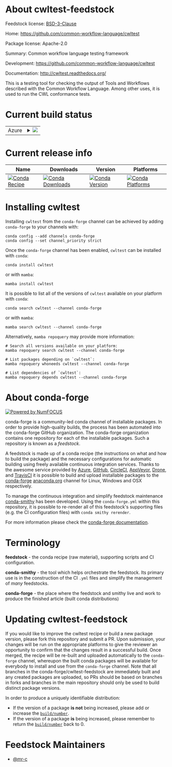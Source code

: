 About cwltest-feedstock
=======================

Feedstock license: [BSD-3-Clause](https://github.com/conda-forge/cwltest-feedstock/blob/main/LICENSE.txt)

Home: https://github.com/common-workflow-language/cwltest

Package license: Apache-2.0

Summary: Common workflow language testing framework

Development: https://github.com/common-workflow-language/cwltest

Documentation: http://cwltest.readthedocs.org/

This is a testing tool for checking the output of Tools and Workflows described
with the Common Workflow Language.  Among other uses, it is used to run the CWL
conformance tests.


Current build status
====================


<table>
    
  <tr>
    <td>Azure</td>
    <td>
      <details>
        <summary>
          <a href="https://dev.azure.com/conda-forge/feedstock-builds/_build/latest?definitionId=19608&branchName=main">
            <img src="https://dev.azure.com/conda-forge/feedstock-builds/_apis/build/status/cwltest-feedstock?branchName=main">
          </a>
        </summary>
        <table>
          <thead><tr><th>Variant</th><th>Status</th></tr></thead>
          <tbody><tr>
              <td>linux_64_python3.10.____cpython</td>
              <td>
                <a href="https://dev.azure.com/conda-forge/feedstock-builds/_build/latest?definitionId=19608&branchName=main">
                  <img src="https://dev.azure.com/conda-forge/feedstock-builds/_apis/build/status/cwltest-feedstock?branchName=main&jobName=linux&configuration=linux%20linux_64_python3.10.____cpython" alt="variant">
                </a>
              </td>
            </tr><tr>
              <td>linux_64_python3.11.____cpython</td>
              <td>
                <a href="https://dev.azure.com/conda-forge/feedstock-builds/_build/latest?definitionId=19608&branchName=main">
                  <img src="https://dev.azure.com/conda-forge/feedstock-builds/_apis/build/status/cwltest-feedstock?branchName=main&jobName=linux&configuration=linux%20linux_64_python3.11.____cpython" alt="variant">
                </a>
              </td>
            </tr><tr>
              <td>linux_64_python3.12.____cpython</td>
              <td>
                <a href="https://dev.azure.com/conda-forge/feedstock-builds/_build/latest?definitionId=19608&branchName=main">
                  <img src="https://dev.azure.com/conda-forge/feedstock-builds/_apis/build/status/cwltest-feedstock?branchName=main&jobName=linux&configuration=linux%20linux_64_python3.12.____cpython" alt="variant">
                </a>
              </td>
            </tr><tr>
              <td>linux_64_python3.8.____cpython</td>
              <td>
                <a href="https://dev.azure.com/conda-forge/feedstock-builds/_build/latest?definitionId=19608&branchName=main">
                  <img src="https://dev.azure.com/conda-forge/feedstock-builds/_apis/build/status/cwltest-feedstock?branchName=main&jobName=linux&configuration=linux%20linux_64_python3.8.____cpython" alt="variant">
                </a>
              </td>
            </tr><tr>
              <td>linux_64_python3.9.____cpython</td>
              <td>
                <a href="https://dev.azure.com/conda-forge/feedstock-builds/_build/latest?definitionId=19608&branchName=main">
                  <img src="https://dev.azure.com/conda-forge/feedstock-builds/_apis/build/status/cwltest-feedstock?branchName=main&jobName=linux&configuration=linux%20linux_64_python3.9.____cpython" alt="variant">
                </a>
              </td>
            </tr><tr>
              <td>osx_64_python3.10.____cpython</td>
              <td>
                <a href="https://dev.azure.com/conda-forge/feedstock-builds/_build/latest?definitionId=19608&branchName=main">
                  <img src="https://dev.azure.com/conda-forge/feedstock-builds/_apis/build/status/cwltest-feedstock?branchName=main&jobName=osx&configuration=osx%20osx_64_python3.10.____cpython" alt="variant">
                </a>
              </td>
            </tr><tr>
              <td>osx_64_python3.11.____cpython</td>
              <td>
                <a href="https://dev.azure.com/conda-forge/feedstock-builds/_build/latest?definitionId=19608&branchName=main">
                  <img src="https://dev.azure.com/conda-forge/feedstock-builds/_apis/build/status/cwltest-feedstock?branchName=main&jobName=osx&configuration=osx%20osx_64_python3.11.____cpython" alt="variant">
                </a>
              </td>
            </tr><tr>
              <td>osx_64_python3.12.____cpython</td>
              <td>
                <a href="https://dev.azure.com/conda-forge/feedstock-builds/_build/latest?definitionId=19608&branchName=main">
                  <img src="https://dev.azure.com/conda-forge/feedstock-builds/_apis/build/status/cwltest-feedstock?branchName=main&jobName=osx&configuration=osx%20osx_64_python3.12.____cpython" alt="variant">
                </a>
              </td>
            </tr><tr>
              <td>osx_64_python3.8.____cpython</td>
              <td>
                <a href="https://dev.azure.com/conda-forge/feedstock-builds/_build/latest?definitionId=19608&branchName=main">
                  <img src="https://dev.azure.com/conda-forge/feedstock-builds/_apis/build/status/cwltest-feedstock?branchName=main&jobName=osx&configuration=osx%20osx_64_python3.8.____cpython" alt="variant">
                </a>
              </td>
            </tr><tr>
              <td>osx_64_python3.9.____cpython</td>
              <td>
                <a href="https://dev.azure.com/conda-forge/feedstock-builds/_build/latest?definitionId=19608&branchName=main">
                  <img src="https://dev.azure.com/conda-forge/feedstock-builds/_apis/build/status/cwltest-feedstock?branchName=main&jobName=osx&configuration=osx%20osx_64_python3.9.____cpython" alt="variant">
                </a>
              </td>
            </tr>
          </tbody>
        </table>
      </details>
    </td>
  </tr>
</table>

Current release info
====================

| Name | Downloads | Version | Platforms |
| --- | --- | --- | --- |
| [![Conda Recipe](https://img.shields.io/badge/recipe-cwltest-green.svg)](https://anaconda.org/conda-forge/cwltest) | [![Conda Downloads](https://img.shields.io/conda/dn/conda-forge/cwltest.svg)](https://anaconda.org/conda-forge/cwltest) | [![Conda Version](https://img.shields.io/conda/vn/conda-forge/cwltest.svg)](https://anaconda.org/conda-forge/cwltest) | [![Conda Platforms](https://img.shields.io/conda/pn/conda-forge/cwltest.svg)](https://anaconda.org/conda-forge/cwltest) |

Installing cwltest
==================

Installing `cwltest` from the `conda-forge` channel can be achieved by adding `conda-forge` to your channels with:

```
conda config --add channels conda-forge
conda config --set channel_priority strict
```

Once the `conda-forge` channel has been enabled, `cwltest` can be installed with `conda`:

```
conda install cwltest
```

or with `mamba`:

```
mamba install cwltest
```

It is possible to list all of the versions of `cwltest` available on your platform with `conda`:

```
conda search cwltest --channel conda-forge
```

or with `mamba`:

```
mamba search cwltest --channel conda-forge
```

Alternatively, `mamba repoquery` may provide more information:

```
# Search all versions available on your platform:
mamba repoquery search cwltest --channel conda-forge

# List packages depending on `cwltest`:
mamba repoquery whoneeds cwltest --channel conda-forge

# List dependencies of `cwltest`:
mamba repoquery depends cwltest --channel conda-forge
```


About conda-forge
=================

[![Powered by
NumFOCUS](https://img.shields.io/badge/powered%20by-NumFOCUS-orange.svg?style=flat&colorA=E1523D&colorB=007D8A)](https://numfocus.org)

conda-forge is a community-led conda channel of installable packages.
In order to provide high-quality builds, the process has been automated into the
conda-forge GitHub organization. The conda-forge organization contains one repository
for each of the installable packages. Such a repository is known as a *feedstock*.

A feedstock is made up of a conda recipe (the instructions on what and how to build
the package) and the necessary configurations for automatic building using freely
available continuous integration services. Thanks to the awesome service provided by
[Azure](https://azure.microsoft.com/en-us/services/devops/), [GitHub](https://github.com/),
[CircleCI](https://circleci.com/), [AppVeyor](https://www.appveyor.com/),
[Drone](https://cloud.drone.io/welcome), and [TravisCI](https://travis-ci.com/)
it is possible to build and upload installable packages to the
[conda-forge](https://anaconda.org/conda-forge) [anaconda.org](https://anaconda.org/)
channel for Linux, Windows and OSX respectively.

To manage the continuous integration and simplify feedstock maintenance
[conda-smithy](https://github.com/conda-forge/conda-smithy) has been developed.
Using the ``conda-forge.yml`` within this repository, it is possible to re-render all of
this feedstock's supporting files (e.g. the CI configuration files) with ``conda smithy rerender``.

For more information please check the [conda-forge documentation](https://conda-forge.org/docs/).

Terminology
===========

**feedstock** - the conda recipe (raw material), supporting scripts and CI configuration.

**conda-smithy** - the tool which helps orchestrate the feedstock.
                   Its primary use is in the construction of the CI ``.yml`` files
                   and simplify the management of *many* feedstocks.

**conda-forge** - the place where the feedstock and smithy live and work to
                  produce the finished article (built conda distributions)


Updating cwltest-feedstock
==========================

If you would like to improve the cwltest recipe or build a new
package version, please fork this repository and submit a PR. Upon submission,
your changes will be run on the appropriate platforms to give the reviewer an
opportunity to confirm that the changes result in a successful build. Once
merged, the recipe will be re-built and uploaded automatically to the
`conda-forge` channel, whereupon the built conda packages will be available for
everybody to install and use from the `conda-forge` channel.
Note that all branches in the conda-forge/cwltest-feedstock are
immediately built and any created packages are uploaded, so PRs should be based
on branches in forks and branches in the main repository should only be used to
build distinct package versions.

In order to produce a uniquely identifiable distribution:
 * If the version of a package **is not** being increased, please add or increase
   the [``build/number``](https://docs.conda.io/projects/conda-build/en/latest/resources/define-metadata.html#build-number-and-string).
 * If the version of a package **is** being increased, please remember to return
   the [``build/number``](https://docs.conda.io/projects/conda-build/en/latest/resources/define-metadata.html#build-number-and-string)
   back to 0.

Feedstock Maintainers
=====================

* [@mr-c](https://github.com/mr-c/)

